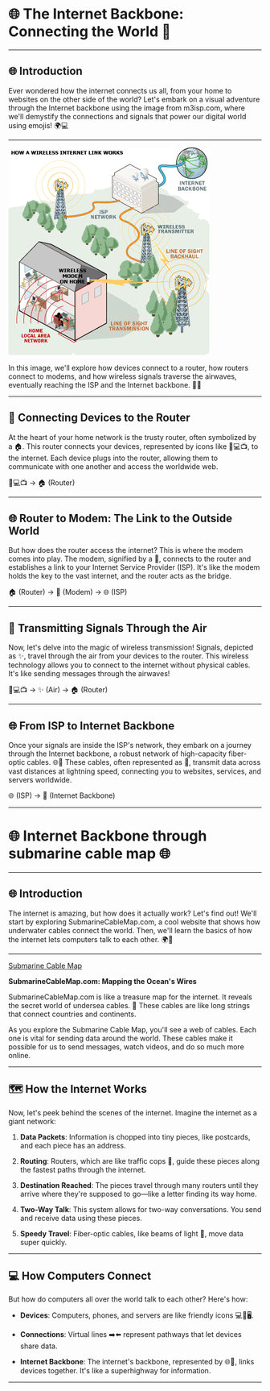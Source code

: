 # 🌐 The Internet Backbone: Connecting the World 🚀

---

## 🌐 Introduction

Ever wondered how the internet connects us all, from your home to websites on the other side of the world? Let's embark on a visual adventure through the Internet backbone using the image from m3isp.com, where we'll demystify the connections and signals that power our digital world using emojis! 🌍💻

---

![Internet Backbone](https://github.com/ShaikAfridh/Web_DeV/blob/main/2_How_the_Internet_Works/3_the_internet_backbone/wireless-diagram.gif)

In this image, we'll explore how devices connect to a router, how routers connect to modems, and how wireless signals traverse the airwaves, eventually reaching the ISP and the Internet backbone. 📡🌐

---

## 🔌 Connecting Devices to the Router

At the heart of your home network is the trusty router, often symbolized by a 🏠. This router connects your devices, represented by icons like 📱💻📺, to the internet. Each device plugs into the router, allowing them to communicate with one another and access the worldwide web.

📱💻📺 → 🏠 (Router)

---

## 🌐 Router to Modem: The Link to the Outside World

But how does the router access the internet? This is where the modem comes into play. The modem, signified by a 📶, connects to the router and establishes a link to your Internet Service Provider (ISP). It's like the modem holds the key to the vast internet, and the router acts as the bridge.

🏠 (Router) → 📶 (Modem) → 🌐 (ISP)

---

## 📡 Transmitting Signals Through the Air

Now, let's delve into the magic of wireless transmission! Signals, depicted as ✨, travel through the air from your devices to the router. This wireless technology allows you to connect to the internet without physical cables. It's like sending messages through the airwaves!

📱💻📺 → ✨ (Air) → 🏠 (Router)

---

## 🌐 From ISP to Internet Backbone

Once your signals are inside the ISP's network, they embark on a journey through the Internet backbone, a robust network of high-capacity fiber-optic cables. 🌐🔌 These cables, often represented as 🚀, transmit data across vast distances at lightning speed, connecting you to websites, services, and servers worldwide.

🌐 (ISP) → 🚀 (Internet Backbone)

---




# 🌐 Internet Backbone through submarine cable map 🌐

---

## 🌐 Introduction

The internet is amazing, but how does it actually work? Let's find out! We'll start by exploring SubmarineCableMap.com, a cool website that shows how underwater cables connect the world. Then, we'll learn the basics of how the internet lets computers talk to each other. 🌍🔌

---

[Submarine Cable Map](https://www.submarinecablemap.com/)

**SubmarineCableMap.com: Mapping the Ocean's Wires**

SubmarineCableMap.com is like a treasure map for the internet. It reveals the secret world of undersea cables. 🌊 These cables are like long strings that connect countries and continents.

As you explore the Submarine Cable Map, you'll see a web of cables. Each one is vital for sending data around the world. These cables make it possible for us to send messages, watch videos, and do so much more online.

---

## 🗺️ How the Internet Works

Now, let's peek behind the scenes of the internet. Imagine the internet as a giant network:

1. **Data Packets**: Information is chopped into tiny pieces, like postcards, and each piece has an address.

2. **Routing**: Routers, which are like traffic cops 🏢, guide these pieces along the fastest paths through the internet.

3. **Destination Reached**: The pieces travel through many routers until they arrive where they're supposed to go—like a letter finding its way home.

4. **Two-Way Talk**: This system allows for two-way conversations. You send and receive data using these pieces.

5. **Speedy Travel**: Fiber-optic cables, like beams of light 🔦, move data super quickly.

---

## 💻 How Computers Connect

But how do computers all over the world talk to each other? Here's how:

- **Devices**: Computers, phones, and servers are like friendly icons 💻📱🖥️.

- **Connections**: Virtual lines ➡️⬅️ represent pathways that let devices share data.

- **Internet Backbone**: The internet's backbone, represented by 🌐🔌, links devices together. It's like a superhighway for information.

---


